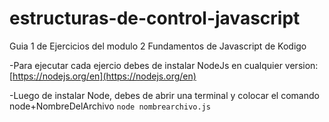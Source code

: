 # estructuras-de-control-javascript
Guia 1 de Ejercicios del modulo 2 Fundamentos de Javascript de Kodigo

-Para ejecutar cada ejercio debes de instalar NodeJs en cualquier version:
[https://nodejs.org/en](https://nodejs.org/en)

-Luego de instalar Node, debes de abrir una terminal y colocar el comando node+NombreDelArchivo
`node nombrearchivo.js`
